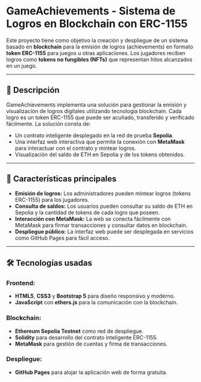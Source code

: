 # GameAchievements - Sistema de Logros en Blockchain con ERC-1155

Este proyecto tiene como objetivo la creación y despliegue de un sistema basado en **blockchain** para la emisión de logros (achievements) en formato **token ERC-1155** para juegos u otras aplicaciones. Los jugadores reciben logros como **tokens no fungibles (NFTs)** que representan hitos alcanzados en un juego.

---

## 📖 Descripción

GameAchievements implementa una solución para gestionar la emisión y visualización de logros digitales utilizando tecnología blockchain. Cada logro es un token ERC-1155 que puede ser acuñado, transferido y verificado fácilmente. La solución consta de:

- Un contrato inteligente desplegado en la red de prueba **Sepolia**.
- Una interfaz web interactiva que permite la conexión con **MetaMask** para interactuar con el contrato y mintear logros.
- Visualización del saldo de ETH en Sepolia y de los tokens obtenidos.

---

## 🚀 Características principales

- **Emisión de logros:** Los administradores pueden mintear logros (tokens ERC-1155) para los jugadores.
- **Consulta de saldos:** Los usuarios pueden consultar su saldo de ETH en Sepolia y la cantidad de tokens de cada logro que poseen.
- **Interacción con MetaMask:** La web se conecta fácilmente con MetaMask para firmar transacciones y consultar datos en blockchain.
- **Despliegue público:** La interfaz web puede ser desplegada en servicios como GitHub Pages para fácil acceso.

---

## 🛠️ Tecnologías usadas

### Frontend:
- **HTML5**, **CSS3** y **Bootstrap 5** para diseño responsivo y moderno.
- **JavaScript** con **ethers.js** para la comunicación con la blockchain.

### Blockchain:
- **Ethereum Sepolia Testnet** como red de despliegue.
- **Solidity** para desarrollo del contrato inteligente ERC-1155.
- **MetaMask** para gestión de cuentas y firma de transacciones.

### Despliegue:
- **GitHub Pages** para alojar la aplicación web de forma gratuita.